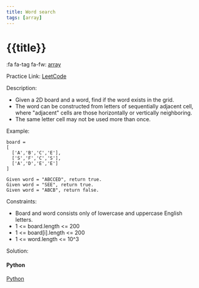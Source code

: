 ```yaml
---
title: Word search
tags: [array]
---
```


# {{title}}

:fa fa-tag fa-fw: [array]({{tagspath}}/array)

Practice Link: [LeetCode](https://leetcode.com/problems/word-search/)

Description:

- Given a 2D board and a word, find if the word exists in the grid.
- The word can be constructed from letters of sequentially adjacent cell, where "adjacent" cells are those horizontally or vertically neighboring.
- The same letter cell may not be used more than once.

Example:

```text
board =
[
  ['A','B','C','E'],
  ['S','F','C','S'],
  ['A','D','E','E']
]

Given word = "ABCCED", return true.
Given word = "SEE", return true.
Given word = "ABCB", return false.
```

Constraints:

- Board and word consists only of lowercase and uppercase English letters.
- 1 <= board.length <= 200
- 1 <= board[i].length <= 200
- 1 <= word.length <= 10^3

Solution:

<!-- tabs:start -->
#### **Python**

[Python](../../pycode/array/word-search.py ':include :type=code')
<!-- tabs:end -->
